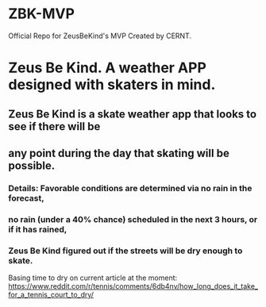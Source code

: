 # ZBK-MVP
Official Repo for ZeusBeKind's MVP Created by CERNT.

# Zeus Be Kind. A weather APP designed with skaters in mind.
## Zeus Be Kind is a skate weather app that looks to see if there will be 
## any point during the day that skating will be possible.
### Details: Favorable conditions are determined via no rain in the forecast,
### no rain (under a 40% chance) scheduled in the next 3 hours, or if it has rained,
### Zeus Be Kind figured out if the streets will be dry enough to skate.
Basing time to dry on current article at the moment: https://www.reddit.com/r/tennis/comments/6db4nv/how_long_does_it_take_for_a_tennis_court_to_dry/

